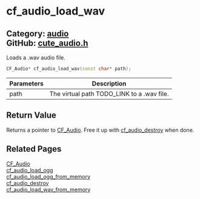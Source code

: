 [](../header.md ':include')

# cf_audio_load_wav

Category: [audio](https://github.com/RandyGaul/cute_framework/blob/master/docs/api_reference?id=audio)  
GitHub: [cute_audio.h](https://github.com/RandyGaul/cute_framework/blob/master/include/cute_audio.h)  
---

Loads a .wav audio file.

```cpp
CF_Audio* cf_audio_load_wav(const char* path);
```

Parameters | Description
--- | ---
path | The virtual path TODO_LINK to a .wav file.

## Return Value

Returns a pointer to [CF_Audio](https://github.com/RandyGaul/cute_framework/blob/master/docs/audio/cf_audio.md). Free it up with [cf_audio_destroy](https://github.com/RandyGaul/cute_framework/blob/master/docs/audio/cf_audio_destroy.md) when done.

## Related Pages

[CF_Audio](https://github.com/RandyGaul/cute_framework/blob/master/docs/audio/cf_audio.md)  
[cf_audio_load_ogg](https://github.com/RandyGaul/cute_framework/blob/master/docs/audio/cf_audio_load_ogg.md)  
[cf_audio_load_ogg_from_memory](https://github.com/RandyGaul/cute_framework/blob/master/docs/audio/cf_audio_load_ogg_from_memory.md)  
[cf_audio_destroy](https://github.com/RandyGaul/cute_framework/blob/master/docs/audio/cf_audio_destroy.md)  
[cf_audio_load_wav_from_memory](https://github.com/RandyGaul/cute_framework/blob/master/docs/audio/cf_audio_load_wav_from_memory.md)  
